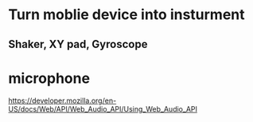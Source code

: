 # Turn moblie device into insturment

## Shaker, XY pad, Gyroscope

# microphone

https://developer.mozilla.org/en-US/docs/Web/API/Web_Audio_API/Using_Web_Audio_API
